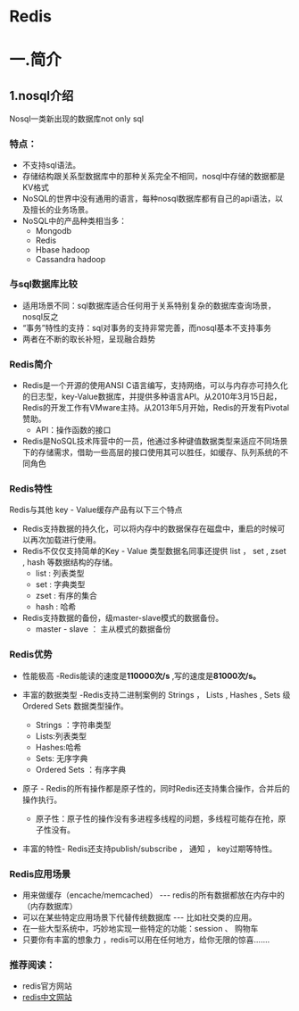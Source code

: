 # Redis

# 一.简介

## 1.nosql介绍

Nosql一类新出现的数据库not only sql 

### 特点：

- 不支持sql语法。
- 存储结构跟关系型数据库中的那种关系完全不相同，nosql中存储的数据都是KV格式
- NoSQL的世界中没有通用的语言，每种nosql数据库都有自己的api语法，以及擅长的业务场景。
- NoSQL中的产品种类相当多：
  - Mongodb
  - Redis
  - Hbase hadoop 
  - Cassandra hadoop 

### 与sql数据库比较

- 适用场景不同：sql数据库适合任何用于关系特别复杂的数据库查询场景，nosql反之
- “事务”特性的支持：sql对事务的支持非常完善，而nosql基本不支持事务
- 两者在不断的取长补短，呈现融合趋势

### Redis简介

- Redis是一个开源的使用ANSI C语言编写，支持网络，可以与内存亦可持久化的日志型，key-Value数据库，并提供多种语言API。从2010年3月15日起，Redis的开发工作有VMware主持。从2013年5月开始，Redis的开发有Pivotal赞助。
  - API：操作函数的接口
- Redis是NoSQL技术阵营中的一员，他通过多种键值数据类型来适应不同场景下的存储需求，借助一些高层的接口使用其可以胜任，如缓存、队列系统的不同角色



### Redis特性

Redis与其他 key  -  Value缓存产品有以下三个特点

- Redis支持数据的持久化，可以将内存中的数据保存在磁盘中，重启的时候可以再次加载进行使用。
- Redis不仅仅支持简单的Key - Value 类型数据名同事还提供 list ， set  , zset  , hash 等数据结构的存储。
  - list : 列表类型
  - set : 字典类型
  - zset : 有序的集合
  - hash : 哈希
- Redis支持数据的备份，级master-slave模式的数据备份。
  - master - slave ： 主从模式的数据备份

### Redis优势

- 性能极高 -Redis能读的速度是**110000次/s** ,写的速度是**81000次/s。**

- 丰富的数据类型 -Redis支持二进制案例的 Strings ， Lists , Hashes , Sets 级 Ordered Sets 数据类型操作。
  - Strings ：字符串类型
  - Lists:列表类型
  - Hashes:哈希
  - Sets: 无序字典
  - Ordered Sets  ：有序字典
- 原子 - Redis的所有操作都是原子性的，同时Redis还支持集合操作，合并后的操作执行。
  - 原子性：原子性的操作没有多进程多线程的问题，多线程可能存在抢，原子性没有。

- 丰富的特性- Redis还支持publish/subscribe ， 通知 ， key过期等特性。

### Redis应用场景

- 用来做缓存（encache/memcached） --- redis的所有数据都放在内存中的（内存数据库）
- 可以在某些特定应用场景下代替传统数据库 --- 比如社交类的应用。
- 在一些大型系统中，巧妙地实现一些特定的功能：session 、 购物车 
- 只要你有丰富的想象力 ，redis可以用在任何地方，给你无限的惊喜.......

### 推荐阅读：

- redis官方网站
- [redis中文网站](http://www.redis.cn)